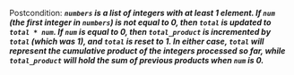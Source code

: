 Postcondition: ***`numbers` is a list of integers with at least 1 element. If `num` (the first integer in `numbers`) is not equal to 0, then `total` is updated to `total * num`. If `num` is equal to 0, then `total_product` is incremented by `total` (which was 1), and `total` is reset to 1. In either case, `total` will represent the cumulative product of the integers processed so far, while `total_product` will hold the sum of previous products when `num` is 0.***